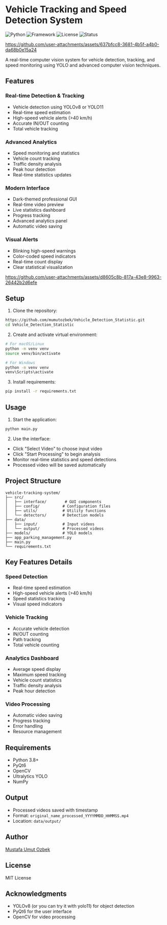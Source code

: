 # Vehicle Tracking and Speed Detection System

![Python](https://img.shields.io/badge/python-3.8%2B-blue)
![Framework](https://img.shields.io/badge/framework-PyQt6-orange)
![License](https://img.shields.io/badge/license-MIT-green)
![Status](https://img.shields.io/badge/status-active-brightgreen)

https://github.com/user-attachments/assets/637bfcc8-3681-4b5f-a4b0-da68b0e15a24


A real-time computer vision system for vehicle detection, tracking, and speed monitoring using YOLO and advanced computer vision techniques.

## Features

### Real-time Detection & Tracking
- Vehicle detection using YOLOv8 or YOLO11
- Real-time speed estimation
- High-speed vehicle alerts (>40 km/h)
- Accurate IN/OUT counting
- Total vehicle tracking

### Advanced Analytics
- Speed monitoring and statistics
- Vehicle count tracking
- Traffic density analysis
- Peak hour detection
- Real-time statistics updates

### Modern Interface
- Dark-themed professional GUI
- Real-time video preview
- Live statistics dashboard
- Progress tracking
- Advanced analytics panel
- Automatic video saving

### Visual Alerts
- Blinking high-speed warnings
- Color-coded speed indicators
- Real-time count display
- Clear statistical visualization

  

https://github.com/user-attachments/assets/d8605c8b-817a-43e8-9963-26442b2d6efe




## Setup

1. Clone the repository:
```bash
https://github.com/mumutozbek/Vehicle_Detection_Statistic.git
cd Vehicle_Detection_Statistic
```

2. Create and activate virtual environment:
```bash
# For macOS/Linux
python -m venv venv
source venv/bin/activate

# For Windows
python -m venv venv
venv\Scripts\activate
```

3. Install requirements:
```bash
pip install -r requirements.txt
```

## Usage

1. Start the application:
```bash
python main.py
```

2. Use the interface:
- Click "Select Video" to choose input video
- Click "Start Processing" to begin analysis
- Monitor real-time statistics and speed detections
- Processed video will be saved automatically

## Project Structure
```
vehicle-tracking-system/
├── src/
│   ├── interface/        # GUI components
│   ├── config/          # Configuration files
│   ├── utils/           # Utility functions
│   └── detectors/       # Detection models
├── data/
│   ├── input/           # Input videos
│   └── output/          # Processed videos
├── models/              # YOLO models
├── app_parking_management.py
├── main.py
└── requirements.txt
```

## Key Features Details

### Speed Detection
- Real-time speed estimation
- High-speed vehicle alerts (>40 km/h)
- Speed statistics tracking
- Visual speed indicators

### Vehicle Tracking
- Accurate vehicle detection
- IN/OUT counting
- Path tracking
- Total vehicle counting

### Analytics Dashboard
- Average speed display
- Maximum speed tracking
- Vehicle count statistics
- Traffic density analysis
- Peak hour detection

### Video Processing
- Automatic video saving
- Progress tracking
- Error handling
- Resource management

## Requirements
- Python 3.8+
- PyQt6
- OpenCV
- Ultralytics YOLO
- NumPy

## Output
- Processed videos saved with timestamp
- Format: `original_name_processed_YYYYMMDD_HHMMSS.mp4`
- Location: `data/output/`

## Author
[Mustafa Umut Ozbek](https://github.com/mumutozbek)

## License
MIT License

## Acknowledgments
- YOLOv8 (or you can try it with yolo11) for object detection
- PyQt6 for the user interface
- OpenCV for video processing

